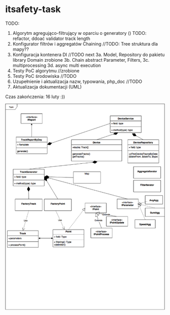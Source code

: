 # itsafety-task
TODO:
1. Algorytm agregująco-filtrujący w oparciu o generatory ()   TODO: refactor, ddoać  validator track length 
2. Konfigurator filtrów i aggregatów     Chaining   //TODO: Tree struktura dla mapy??
3. Konfiguracja kontenera DI //TODO  next
3a. Model, Repository do pakietu library Domain  zrobione
3b. Chain abstract Parameter, Filters, 
3c. multiprocessing
3d. async multi execution
4. Testy PoC algorytmu    //zrobione
5. Testy PoC środowiska  //TODO
6. Uzupełnienie i aktualizacja nazw, typowania, php_doc //TODO
7. Aktualizacja dokumentacji (UML)  

Czas zakończenia: 16 luty :))

![img](https://github.com/mariuszmilko/itsafety-task/blob/master/itsafety.png)

